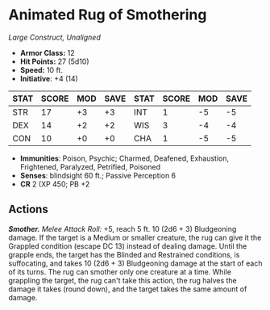 # Animated Rug of Smothering

*Large Construct, Unaligned*

- **Armor Class:** 12
- **Hit Points:** 27 (5d10)
- **Speed:** 10 ft.
- **Initiative**: +4 (14)

|STAT|SCORE|MOD|SAVE|STAT|SCORE|MOD|SAVE|
| --- | --- | --- | ---- |---| --- | --- | ---- |
| STR | 17 | +3 | +3 | INT | 1 | -5 | -5 |
| DEX | 14 | +2 | +2 | WIS | 3 | -4 | -4 |
| CON | 10 | +0 | +0 | CHA | 1 | -5 | -5 |

- **Immunities**: Poison, Psychic; Charmed, Deafened, Exhaustion, Frightened, Paralyzed, Petrified, Poisoned
- **Senses**: blindsight 60 ft.; Passive Perception 6
- **CR** 2 (XP 450; PB +2

## Actions

***Smother.*** *Melee Attack Roll:* +5, reach 5 ft. 10 (2d6 + 3) Bludgeoning damage. If the target is a Medium or smaller creature, the rug can give it the Grappled condition (escape DC 13) instead of dealing damage. Until the grapple ends, the target has the Blinded and Restrained conditions, is suffocating, and takes 10 (2d6 + 3) Bludgeoning damage at the start of each of its turns. The rug can smother only one creature at a time.
While grappling the target, the rug can't take this action, the rug halves the damage it takes (round down), and the target takes the same amount of damage.

